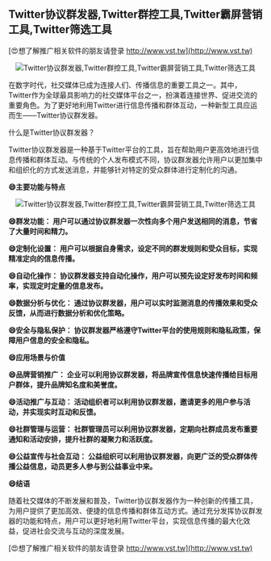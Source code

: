 ## **Twitter协议群发器,Twitter群控工具,Twitter霸屏营销工具,Twitter筛选工具**

[😍想了解推广相关软件的朋友请登录 http://www.vst.tw](http://www.vst.tw)

 <center><img src="https://vst.tw/MP4/tuiguang/png/3.png" alt="Twitter协议群发器,Twitter群控工具,Twitter霸屏营销工具,Twitter筛选工具"></center>

在数字时代，社交媒体已成为连接人们、传播信息的重要工具之一。其中，Twitter作为全球最具影响力的社交媒体平台之一，扮演着连接世界、促进交流的重要角色。为了更好地利用Twitter进行信息传播和群体互动，一种新型工具应运而生——Twitter协议群发器。

什么是Twitter协议群发器？

Twitter协议群发器是一种基于Twitter平台的工具，旨在帮助用户更高效地进行信息传播和群体互动。与传统的个人发布模式不同，协议群发器允许用户以更加集中和组织化的方式发送消息，并能够针对特定的受众群体进行定制化的沟通。

**😄主要功能与特点**

 <center><img src="https://vst.tw/MP4/tuiguang/png/0.png" alt="Twitter协议群发器,Twitter群控工具,Twitter霸屏营销工具,Twitter筛选工具"></center>

**😄群发功能： 用户可以通过协议群发器一次性向多个用户发送相同的消息，节省了大量时间和精力。**

**😄定制化设置： 用户可以根据自身需求，设定不同的群发规则和受众目标，实现精准定向的信息传播。**

**😄自动化操作： 协议群发器支持自动化操作，用户可以预先设定好发布时间和频率，实现定时定量的信息发布。**

**😄数据分析与优化： 通过协议群发器，用户可以实时监测消息的传播效果和受众反馈，从而进行数据分析和优化策略。**

**😄安全与隐私保护： 协议群发器严格遵守Twitter平台的使用规则和隐私政策，保障用户信息的安全和隐私。**

**😄应用场景与价值**

**😄品牌营销推广： 企业可以利用协议群发器，将品牌宣传信息快速传播给目标用户群体，提升品牌知名度和美誉度。**

**😄活动推广与互动： 活动组织者可以利用协议群发器，邀请更多的用户参与活动，并实现实时互动和反馈。**

**😄社群管理与运营： 社群管理员可以利用协议群发器，定期向社群成员发布重要通知和活动安排，提升社群的凝聚力和活跃度。**

**😄公益宣传与社会互动： 公益组织可以利用协议群发器，向更广泛的受众群体传播公益信息，动员更多人参与到公益事业中来。**

**😄结语**

随着社交媒体的不断发展和普及，Twitter协议群发器作为一种创新的传播工具，为用户提供了更加高效、便捷的信息传播和群体互动方式。通过充分发挥协议群发器的功能和特点，用户可以更好地利用Twitter平台，实现信息传播的最大化效益，促进社会交流与互动的深度发展。

[😍想了解推广相关软件的朋友请登录 http://www.vst.tw](http://www.vst.tw)



